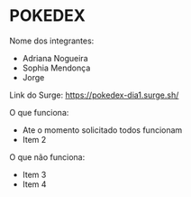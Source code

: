 # POKEDEX

Nome dos integrantes: 
- Adriana Nogueira 
- Sophia Mendonça
- Jorge

Link do Surge: https://pokedex-dia1.surge.sh/

O que funciona:
- Ate o momento solicitado todos funcionam
- Item 2

O que não funciona: 
- Item 3
- Item 4